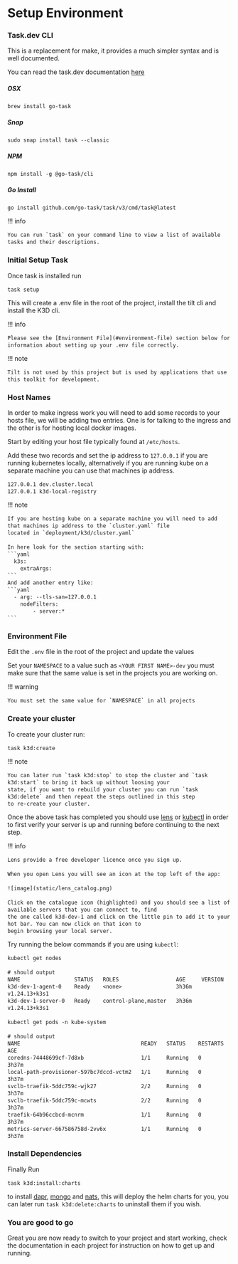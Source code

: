 # Setup Environment

### Task.dev CLI

This is a replacement for make, it provides a much simpler syntax and is well documented.

You can read the task.dev documentation [here](https://taskfile.dev/usage/)

##### OSX

```shell
brew install go-task
```

##### Snap

```shell
sudo snap install task --classic
```

##### NPM

```shell
npm install -g @go-task/cli
```

##### Go Install
```shell
go install github.com/go-task/task/v3/cmd/task@latest
```

!!! info

    You can run `task` on your command line to view a list of available tasks and their descriptions.

### Initial Setup Task

Once task is installed run 

```shell
task setup
```

This will create a .env file in the root of the project, install the tilt cli and install the K3D cli.

!!! info

    Please see the [Environment File](#environment-file) section below for information about setting up your .env file correctly.

!!! note

    Tilt is not used by this project but is used by applications that use this toolkit for development.

### Host Names

In order to make ingress work you will need to add some records to your hosts file, we will be adding two
entries. One is for talking to the ingress and the other is for hosting local docker images.

Start by editing your host file typically found at `/etc/hosts`.

Add these two records and set the ip address to `127.0.0.1` if you are running kubernetes locally, alternatively if you
are running kube on a separate machine you can use that machines ip address.

```text
127.0.0.1 dev.cluster.local
127.0.0.1 k3d-local-registry
```

!!! note

    If you are hosting kube on a separate machine you will need to add that machines ip address to the `cluster.yaml` file
    located in `deployment/k3d/cluster.yaml` 

    In here look for the section starting with:
    ```yaml
      k3s:
        extraArgs:
    ```
    And add another entry like:
    ```yaml
      - arg: --tls-san=127.0.0.1
        nodeFilters:
            - server:*
    ```

### Environment File

Edit the `.env` file in the root of the project and update the values

Set your `NAMESPACE` to a value such as `<YOUR FIRST NAME>-dev` you must make sure that the same value is set in
the projects you are working on.

!!! warning

    You must set the same value for `NAMESPACE` in all projects

### Create your cluster

To create your cluster run:

```shell
task k3d:create
```

!!! note

    You can later run `task k3d:stop` to stop the cluster and `task k3d:start` to bring it back up without loosing your 
    state, if you want to rebuild your cluster you can run `task k3d:delete` and then repeat the steps outlined in this step
    to re-create your cluster.

Once the above task has completed you should use [lens](https://k8slens.dev/) or [kubectl](https://kubernetes.io/docs/tasks/tools/)
in order to first verify your server is up and running before continuing to the next step.

!!! info

    Lens provide a free developer licence once you sign up.

    When you open Lens you will see an icon at the top left of the app:

    ![image](static/lens_catalog.png)
    
    Click on the catalogue icon (highlighted) and you should see a list of available servers that you can connect to, find
    the one called k3d-dev-1 and click on the little pin to add it to your hot bar. You can now click on that icon to
    begin browsing your local server.

Try running the below commands if you are using `kubectl`:
```shell
kubectl get nodes

# should output
NAME                 STATUS   ROLES                  AGE     VERSION
k3d-dev-1-agent-0    Ready    <none>                 3h36m   v1.24.13+k3s1
k3d-dev-1-server-0   Ready    control-plane,master   3h36m   v1.24.13+k3s1

kubectl get pods -n kube-system

# should output
NAME                                      READY   STATUS    RESTARTS   AGE
coredns-74448699cf-7d8xb                  1/1     Running   0          3h37m
local-path-provisioner-597bc7dccd-vctm2   1/1     Running   0          3h37m
svclb-traefik-5ddc759c-wjk27              2/2     Running   0          3h37m
svclb-traefik-5ddc759c-mcwts              2/2     Running   0          3h37m
traefik-64b96ccbcd-mcnrm                  1/1     Running   0          3h37m
metrics-server-667586758d-2vv6x           1/1     Running   0          3h37m
```

### Install Dependencies

Finally Run 

```shell
task k3d:install:charts
```

to install [dapr](https://docs.dapr.io/), [mongo](https://www.mongodb.com/docs/)
and [nats](https://docs.nats.io/), this will deploy the helm charts for you, you can later run `task k3d:delete:charts` to
uninstall them if you wish.

### You are good to go

Great you are now ready to switch to your project and start working, check the documentation in each project for instruction
on how to get up and running.
